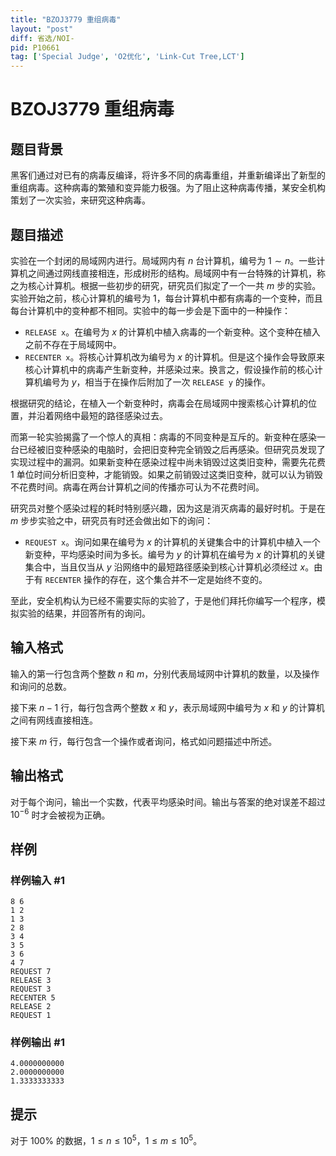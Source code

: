 ```yaml
---
title: "BZOJ3779 重组病毒"
layout: "post"
diff: 省选/NOI-
pid: P10661
tag: ['Special Judge', 'O2优化', 'Link-Cut Tree,LCT']
---
```

# BZOJ3779 重组病毒
## 题目背景

黑客们通过对已有的病毒反编译，将许多不同的病毒重组，并重新编译出了新型的重组病毒。这种病毒的繁殖和变异能力极强。为了阻止这种病毒传播，某安全机构策划了一次实验，来研究这种病毒。
## 题目描述

实验在一个封闭的局域网内进行。局域网内有 $n$ 台计算机，编号为 $1\sim n$。一些计算机之间通过网线直接相连，形成树形的结构。局域网中有一台特殊的计算机，称之为核心计算机。根据一些初步的研究，研究员们拟定了一个一共 $m$ 步的实验。实验开始之前，核心计算机的编号为 $1$，每台计算机中都有病毒的一个变种，而且每台计算机中的变种都不相同。实验中的每一步会是下面中的一种操作：

- `RELEASE x`。在编号为 $x$ 的计算机中植入病毒的一个新变种。这个变种在植入之前不存在于局域网中。
- `RECENTER x`。将核心计算机改为编号为 $x$ 的计算机。但是这个操作会导致原来核心计算机中的病毒产生新变种，并感染过来。换言之，假设操作前的核心计算机编号为 $y$，相当于在操作后附加了一次 `RELEASE y` 的操作。

根据研究的结论，在植入一个新变种时，病毒会在局域网中搜索核心计算机的位置，并沿着网络中最短的路径感染过去。

而第一轮实验揭露了一个惊人的真相：病毒的不同变种是互斥的。新变种在感染一台已经被旧变种感染的电脑时，会把旧变种完全销毁之后再感染。但研究员发现了实现过程中的漏洞。如果新变种在感染过程中尚未销毁过这类旧变种，需要先花费 $1$ 单位时间分析旧变种，才能销毁。如果之前销毁过这类旧变种，就可以认为销毁不花费时间。病毒在两台计算机之间的传播亦可认为不花费时间。

研究员对整个感染过程的耗时特别感兴趣，因为这是消灭病毒的最好时机。于是在 $m$ 步步实验之中，研究员有时还会做出如下的询问：

- `REQUEST x`。询问如果在编号为 $x$ 的计算机的关键集合中的计算机中植入一个新变种，平均感染时间为多长。编号为 $y$ 的计算机在编号为 $x$ 的计算机的关键集合中，当且仅当从 $y$ 沿网络中的最短路径感染到核心计算机必须经过 $x$。由于有 `RECENTER` 操作的存在，这个集合并不一定是始终不变的。

至此，安全机构认为已经不需要实际的实验了，于是他们拜托你编写一个程序，模拟实验的结果，并回答所有的询问。
## 输入格式

输入的第一行包含两个整数 $n$ 和 $m$，分别代表局域网中计算机的数量，以及操作和询问的总数。

接下来 $n-1$ 行，每行包含两个整数 $x$ 和 $y$，表示局域网中编号为 $x$ 和 $y$ 的计算机之间有网线直接相连。

接下来 $m$ 行，每行包含一个操作或者询问，格式如问题描述中所述。
## 输出格式

对于每个询问，输出一个实数，代表平均感染时间。输出与答案的绝对误差不超过 $10^{-6}$ 时才会被视为正确。
## 样例

### 样例输入 #1
```
8 6
1 2
1 3
2 8
3 4
3 5
3 6
4 7
REQUEST 7
RELEASE 3
REQUEST 3
RECENTER 5
RELEASE 2
REQUEST 1
```
### 样例输出 #1
```
4.0000000000
2.0000000000
1.3333333333
```
## 提示

对于 $100\%$ 的数据，$1\leq n\leq 10^5$，$1\leq m\leq 10^5$。
